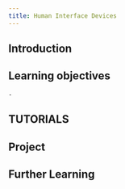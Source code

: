 ```yaml
---
title: Human Interface Devices
---
```


## Introduction

## Learning objectives
    - 

## TUTORIALS
  

## Project

## Further Learning